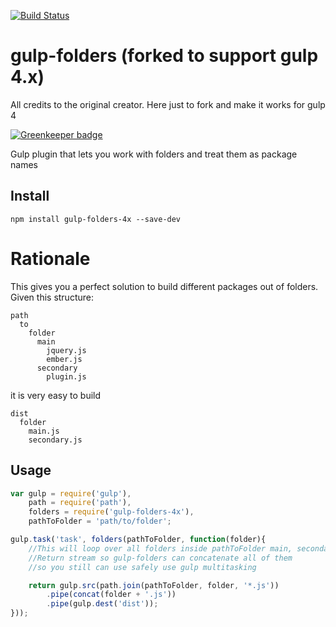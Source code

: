 [![Build Status](https://travis-ci.org/hakubo/gulp-folders.svg?branch=master)](https://travis-ci.org/hakubo/gulp-folders)

# gulp-folders (forked to support gulp 4.x)

All credits to the original creator. Here just to fork and make it works for gulp 4

[![Greenkeeper badge](https://badges.greenkeeper.io/hakubo/gulp-folders.svg)](https://greenkeeper.io/)

Gulp plugin that lets you work with folders and treat them as package names

## Install

```
npm install gulp-folders-4x --save-dev
```

# Rationale

This gives you a perfect solution to build different packages out of folders.
Given this structure:

```
path
  to
    folder
	  main
	    jquery.js
		ember.js
	  secondary
	    plugin.js
```

it is very easy to build

```
dist
  folder
    main.js
	secondary.js
```

## Usage

```javascript
var gulp = require('gulp'),
	path = require('path'),
	folders = require('gulp-folders-4x'),
	pathToFolder = 'path/to/folder';

gulp.task('task', folders(pathToFolder, function(folder){
	//This will loop over all folders inside pathToFolder main, secondary
	//Return stream so gulp-folders can concatenate all of them
	//so you still can use safely use gulp multitasking

	return gulp.src(path.join(pathToFolder, folder, '*.js'))
		.pipe(concat(folder + '.js'))
		.pipe(gulp.dest('dist'));
}));
```
